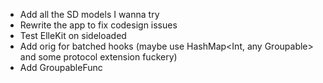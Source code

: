 - Add all the SD models I wanna try
- Rewrite the app to fix codesign issues
- Test ElleKit on sideloaded
- Add orig for batched hooks (maybe use HashMap<Int, any Groupable> and some protocol extension fuckery)
- Add GroupableFunc
